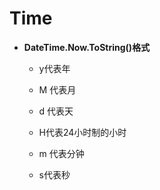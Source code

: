 # Time

- **DateTime.Now.ToString()格式**
  
  - y代表年
  
  - M 代表月
  
  - d 代表天
  
  - H代表24小时制的小时
  
  - m 代表分钟
  
  - s代表秒
